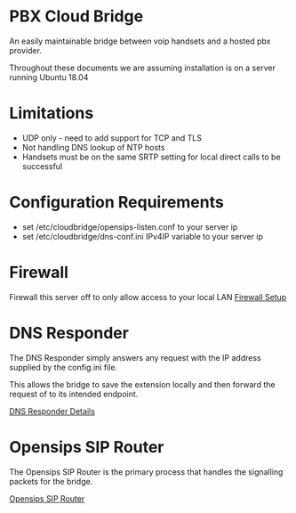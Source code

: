 # PBX Cloud Bridge

An easily maintainable bridge between voip handsets and a hosted pbx provider.

Throughout these documents we are assuming installation is on a server running Ubuntu 18.04

# Limitations
* UDP only - need to add support for TCP and TLS
* Not handling DNS lookup of NTP hosts
* Handsets must be on the same SRTP setting for local direct calls to be successful

# Configuration Requirements
* set /etc/cloudbridge/opensips-listen.conf to your server ip
* set /etc/cloudbridge/dns-conf.ini IPv4IP variable to your server ip


# Firewall
Firewall this server off to only allow access to your local LAN
[Firewall Setup](firewall.md)

# DNS Responder
The DNS Responder simply answers any request with the IP address supplied by the config.ini file.

This allows the bridge to save the extension locally and then forward the request of to its intended endpoint.

[DNS Responder Details](dnsresponder.md)

# Opensips SIP Router
The Opensips SIP Router is the primary process that handles the signalling packets for the bridge.

[Opensips SIP Router](opensips.md)
